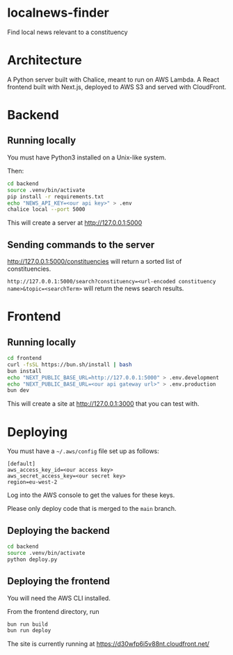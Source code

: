 # localnews-finder

Find local news relevant to a constituency

# Architecture

A Python server built with Chalice, meant to run on AWS Lambda. A React frontend built with Next.js, deployed to AWS S3 and served with CloudFront.

# Backend

## Running locally

You must have Python3 installed on a Unix-like system.

Then:

```bash
cd backend
source .venv/bin/activate
pip install -r requirements.txt
echo "NEWS_API_KEY=<our api key>" > .env
chalice local --port 5000
```

This will create a server at http://127.0.0.1:5000

## Sending commands to the server

http://127.0.0.1:5000/constituencies will return a sorted list of constituencies.

`http://127.0.0.1:5000/search?constituency=<url-encoded constituency name>&topic=<searchTerm>` will return the news search results.

# Frontend

## Running locally

```bash
cd frontend
curl -fsSL https://bun.sh/install | bash
bun install
echo "NEXT_PUBLIC_BASE_URL=http://127.0.0.1:5000" > .env.development
echo "NEXT_PUBLIC_BASE_URL=<our api gateway url>" > .env.production
bun dev
```

This will create a site at http://127.0.0.1:3000 that you can test with.

# Deploying

You must have a `~/.aws/config` file set up as follows:

```
[default]
aws_access_key_id=<our access key>
aws_secret_access_key=<our secret key>
region=eu-west-2
```

Log into the AWS console to get the values for these keys.

Please only deploy code that is merged to the `main` branch.

## Deploying the backend

```bash
cd backend
source .venv/bin/activate
python deploy.py
```

## Deploying the frontend

You will need the AWS CLI installed.

From the frontend directory, run

```bash
bun run build
bun run deploy
```

The site is currently running at https://d30wfp6i5v88nt.cloudfront.net/
